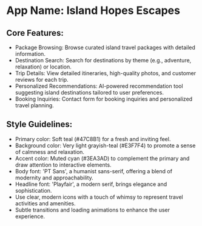 # **App Name**: Island Hopes Escapes

## Core Features:

- Package Browsing: Browse curated island travel packages with detailed information.
- Destination Search: Search for destinations by theme (e.g., adventure, relaxation) or location.
- Trip Details: View detailed itineraries, high-quality photos, and customer reviews for each trip.
- Personalized Recommendations: AI-powered recommendation tool suggesting island destinations tailored to user preferences.
- Booking Inquiries: Contact form for booking inquiries and personalized travel planning.

## Style Guidelines:

- Primary color: Soft teal (#47C8B1) for a fresh and inviting feel.
- Background color: Very light grayish-teal (#E3F7F4) to promote a sense of calmness and relaxation.
- Accent color: Muted cyan (#3EA3AD) to complement the primary and draw attention to interactive elements.
- Body font: 'PT Sans', a humanist sans-serif, offering a blend of modernity and approachability.
- Headline font: 'Playfair', a modern serif, brings elegance and sophistication.
- Use clear, modern icons with a touch of whimsy to represent travel activities and amenities.
- Subtle transitions and loading animations to enhance the user experience.